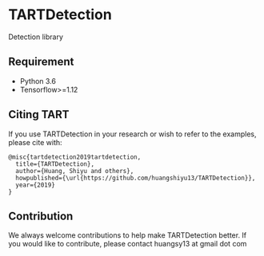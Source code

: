 TARTDetection
==========

Detection library

## Requirement
- Python 3.6
- Tensorflow>=1.12

## Citing TART
If you use TARTDetection in your research or wish to refer to the examples, please cite with:
```
@misc{tartdetection2019tartdetection,
  title={TARTDetection},
  author={Huang, Shiyu and others},
  howpublished={\url{https://github.com/huangshiyu13/TARTDetection}},
  year={2019}
}
```

## Contribution

We always welcome contributions to help make TARTDetection better. If you would like to contribute, please  contact huangsy13 at gmail dot com

